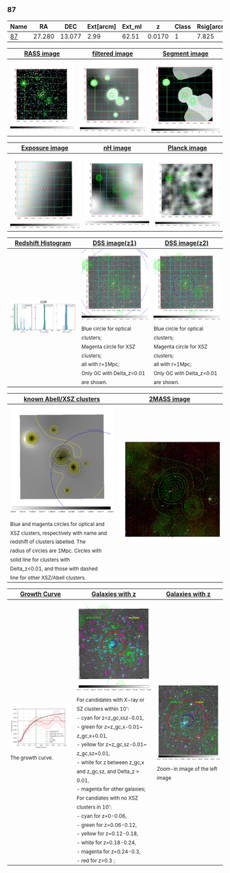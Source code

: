 <div STYLE="page-break-after: always;"></div>

### 87

|Name          |RA          |DEC      | Ext[arcm] | Ext_ml | z    | Class| Rsig[arcmin] | CRsig[c/s] | CR500[c/s] | R500[Mpc] |L500[erg/s]|F500[erg/s/cm^2]| M500[Msun]|Tx[keV]|beta|GC(XSZ,Delta_z<0.01)| GC(OPT,Delta_z<0.01)|GC|alias|
|--------------|------------|------------|---|---|-----------|--------|------|------|----|----|----|----|----|----|----|----|----|----|---|
|[87](script/87.md)     | 27.280       | 13.077       | 2.99    | 62.51   | 0.0170 | 1   | 7.825 |0.131 |0.181 |0.428 |1.449e+42 |2.226e-12 |2.269e+13 |0.862 |0.994 |-, |N, |-, |t129|

|[RASS image](../image/87/87_img.pdf)|[filtered image](../image/87/87_fil.pdf)|[Segment image](../image/87/87_seg.pdf)|
|-------------------|--------------------|-------------------|
| <img src="../image/87/87_img.png" width="300">  | <img src="../image/87/87_fil.png" width="300">   | <img src="../image/87/87_seg.png" width="300">  |

|[Exposure image](../image/87/87_mex.pdf)| [nH image](../image/87/87_nh.pdf)| [Planck image](../image/87/87_p.pdf)|
|-------------------|--------------------|-------------------|
|<img src="../image/87/87_mex.png" width="300">   | <img src="../image/87/87_nh.png" width="300">    | <img src="../image/87/87_p.png" width="300"> |

|[Redshift Histogram](../image/87/87_zg.pdf) | [DSS image(z1)](../image/87/87_dss_z1.pdf)      |  [DSS image(z2)](../image/87/87_dss_z2.pdf)    |
|-------------------|--------------------|-------------------|
|<img src="../image/87/87_zg.png" width="300"> |<img src="../image/87/87_dss_z1.png" width="300"> <sub><br>Blue circle for optical clusters; <br>Magenta circle for XSZ clusters; <br>all with r=1Mpc; <br>Only GC with Delta_z<0.01 are shown. </sub>| <img src="../image/87/87_dss_z2.png" width="300"><sub><br>Blue circle for optical clusters; <br>Magenta circle for XSZ clusters; <br>all with r=1Mpc; <br>Only GC with Delta_z<0.01 are shown. </sub> |

|[known Abell/XSZ clusters](../image/87/87_m.pdf) | [2MASS image](../image/87/87_2mass.pdf)      |
|-------------------|-------------------|
|<img src=../image/87/87_m.png width="300"> <sub><br>Blue and magenta circles for optical and <br>XSZ clusters, respectively with name and <br>redshift of clusters labelled. The <br>radius of circles are 1Mpc. Circles with <br>solid line for clusters with <br>Delta_z<0.01, and those with dashed <br>line for other XSZ/Abell clusters.        </sub>|<img src="../image/87/87_2mass.png" width="300">  |

|[Growth Curve](../image/87/87_gca_all.png) |[Galaxies with z](../image/87/87_opt_ned.pdf) |[Galaxies with z](../image/87/87_opt_ned_zoom.pdf) |
|-------------------|-------------------|-------------------|
| <img src="../image/87/87_gca_all.png" width="300"> <sub><br>The growth curve.</sub>| <img src=../image/87/87_opt_ned.png width="300"> <br><sub> For candidates with X-ray or SZ clusters within 10': <br> - cyan for z<z_gc,xsz-0.01, <br> - green for z=z_gc,x-0.01~ z_gc,x+0.01, <br> - yellow for z=z_gc,sz-0.01~ z_gc,sz+0.01, <br> - white for z between z_gc,x and z_gc,sz, and Delta_z > 0.01, <br> - magenta for other galaxies; <br>For candiates with no XSZ clusters in 10': <br> - cyan for z=0-0.06, <br> - green for z=0.06-0.12, <br> - yellow for z=0.12-0.18, <br> - white for z=0.18-0.24, <br> - magenta for z=0.24-0.3, <br> - red for z>0.3 ;  </sub>|<img src=../image/87/87_opt_ned_zoom.png width="300">  <br><sub> Zoom-in image of the left image</sub>|




